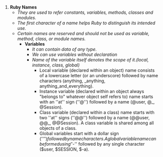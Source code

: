 1. **Ruby Names**
	* *They are used to refer constants, variables, methods, classes and modules.*
	* *The first character of a name helps Ruby to distinguish its intended use.*
	* *Certain names are reserved and should not be used as variable, method, class, or module names.*
		* **Variables**
			* *It can contain data of any type.*
			* *We can use variables without declaration*
			* *Name of the variable itself denotes the scope of it.(local, instance, class, global)*
				* Local variable (declared within an object) name consists of a lowercase letter (or an underscore) followed by name characters (anything, _anything, anything_and_everything).
				* Instance variable (declared within an object always "belongs to" whatever object self refers to) name starts with an ''at'' sign (''@'') followed by a name (@user, @_, @Session).
				* Class variable (declared within a class) name starts with two ''at'' signs (''@@'') followed by a name (@@user, @@_, @@Session). A class variable is shared among all objects of a class. 
				* Global variables start with a dollar sign (''$'') followed by name characters. A global variable name can be formed using ''$-'' followed by any single character ($user, $SESSION, $-a).